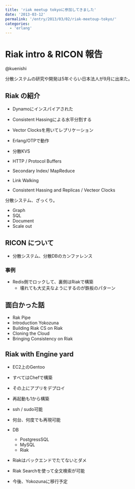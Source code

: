 ```yaml
---
title: 'riak meetup tokyoに参加してきました'
date: '2013-03-12'
permalink: '/entry/2013/03/02/riak-meetoup-tokyo/'
categories:
  - 'erlang'
---
```


# Riak intro & RICON 報告

@kuenishi

分散システムの研究や開発は5年ぐらい日本法人が9月に出来た。

## Riak の紹介

- Dynamoにインスパイアされた
- Consistent Hassingによる水平分割する
- Vector Clocksを用いてレプリケーション
- Erlang/OTPで動作
- 分散KVS

- HTTP / Protocol Buffers
- Secondary Index/ MapReduce
- Link Walking
- Consistent Hassing and Replicas / Vecteor Clocks

分散システム、ざっくり。

- Graph
- SQL
- Document
- Scale out

## RICON について

- 分散システム、分散DBのカンファレンス

### 事例

- Redis側でロックして、裏側はRiakで構築
  - 壊れても大丈夫なようにするのが鉄板のパターン

## 面白かった話

- Rak Pipe
- Introduction Yokozuna
- Building Riak CS on Riak
- Cloning the Cloud
- Bringing Consistency on Riak

## Riak with Engine yard

- EC2上のGentoo
- すべてはChefで構築
- その上にアプリをデプロイ
- 再起動も1から構築
- ssh / sudo可能
- 何台、何度でも再現可能

- DB

  - PostgressSQL
  - MySQL
  - Riak

- Riakはバックエンドでたてないとダメ
- Riak Searchを使って全文検索が可能
- 今後、Yokozunaに移行予定
